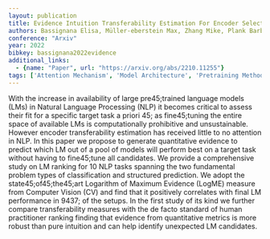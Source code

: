 ```yaml
---
layout: publication
title: Evidence Intuition Transferability Estimation For Encoder Selection
authors: Bassignana Elisa, Müller-eberstein Max, Zhang Mike, Plank Barbara
conference: "Arxiv"
year: 2022
bibkey: bassignana2022evidence
additional_links:
  - {name: "Paper", url: "https://arxiv.org/abs/2210.11255"}
tags: ['Attention Mechanism', 'Model Architecture', 'Pretraining Methods', 'Survey Paper']
---
```

With the increase in availability of large pre45;trained language models (LMs) in Natural Language Processing (NLP) it becomes critical to assess their fit for a specific target task a priori 45; as fine45;tuning the entire space of available LMs is computationally prohibitive and unsustainable. However encoder transferability estimation has received little to no attention in NLP. In this paper we propose to generate quantitative evidence to predict which LM out of a pool of models will perform best on a target task without having to fine45;tune all candidates. We provide a comprehensive study on LM ranking for 10 NLP tasks spanning the two fundamental problem types of classification and structured prediction. We adopt the state45;of45;the45;art Logarithm of Maximum Evidence (LogME) measure from Computer Vision (CV) and find that it positively correlates with final LM performance in 9437; of the setups. In the first study of its kind we further compare transferability measures with the de facto standard of human practitioner ranking finding that evidence from quantitative metrics is more robust than pure intuition and can help identify unexpected LM candidates.

